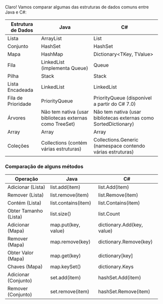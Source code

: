 Claro! Vamos comparar algumas das estruturas de dados comuns entre Java e C#:

| Estrutura de Dados | Java                          | C#                                 |
|--------------------|-------------------------------|------------------------------------|
| Lista              | ArrayList                   | List<T>                          |
| Conjunto           | HashSet                     | HashSet<T>                       |
| Mapa               | HashMap                     | Dictionary<TKey, TValue>         |
| Fila               | LinkedList (implementa Queue)| Queue<T>                         |
| Pilha              | Stack                       | Stack<T>                         |
| Lista Encadeada    | LinkedList                  | LinkedList<T>                    |
| Fila de Prioridade | PriorityQueue               | PriorityQueue<T> (disponível a partir do C# 7.0) |
| Árvores            | Não tem nativa (usar bibliotecas externas como TreeSet) | Não tem nativa (usar bibliotecas externas como SortedDictionary) |
| Array              | Array                       | Array                            |
| Coleções           | Collections (contém várias estruturas) | Collections.Generic (namespace contendo várias estruturas) |

### Comparação de alguns métodos
| Operação                   | Java                            | C#                               |
|----------------------------|---------------------------------|---------------------------------|
| Adicionar (Lista)          | list.add(item)                | list.Add(item)                |
| Remover (Lista)            | list.remove(item)             | list.Remove(item)             |
| Contém (Lista)             | list.contains(item)           | list.Contains(item)           |
| Obter Tamanho (Lista)      | list.size()                   | list.Count                    |
| Adicionar (Mapa)           | map.put(key, value)           | dictionary.Add(key, value)    |
| Remover (Mapa)             | map.remove(key)               | dictionary.Remove(key)        |
| Obter Valor (Mapa)         | map.get(key)                  | dictionary[key]               |
| Chaves (Mapa)              | map.keySet()                  | dictionary.Keys               |
| Adicionar (Conjunto)       | set.add(item)                 | hashSet.Add(item)             |
| Remover (Conjunto)         | set.remove(item)              | hashSet.Remove(item)          |